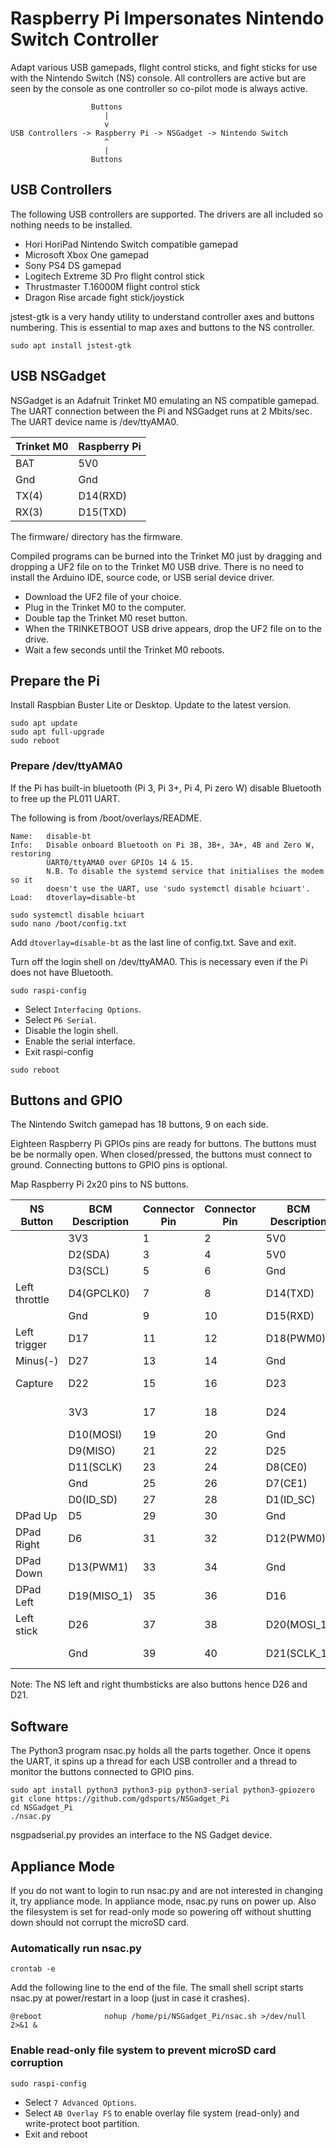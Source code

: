 # Raspberry Pi Impersonates Nintendo Switch Controller

Adapt various USB gamepads, flight control sticks, and fight sticks for use
with the Nintendo Switch (NS) console. All controllers are active but are seen
by the console as one controller so co-pilot mode is always active.

```
                  Buttons
                     |
                     v
USB Controllers -> Raspberry Pi -> NSGadget -> Nintendo Switch
                     ^
                     |
                  Buttons
```

## USB Controllers

The following USB controllers are supported. The drivers are all included so
nothing needs to be installed.

* Hori HoriPad Nintendo Switch compatible gamepad
* Microsoft Xbox One gamepad
* Sony PS4 DS gamepad
* Logitech Extreme 3D Pro flight control stick
* Thrustmaster T.16000M flight control stick
* Dragon Rise arcade fight stick/joystick

jstest-gtk is a very handy utility to understand controller axes and buttons
numbering. This is essential to map axes and buttons to the NS controller.

```
sudo apt install jstest-gtk
```

## USB NSGadget

NSGadget is an Adafruit Trinket M0 emulating an NS compatible gamepad. The UART
connection between the Pi and NSGadget runs at 2 Mbits/sec. The UART device
name is /dev/ttyAMA0.

|Trinket M0 |Raspberry Pi
|-----------|------------
|BAT        |5V0
|Gnd        |Gnd
|TX(4)      |D14(RXD)
|RX(3)      |D15(TXD)

The firmware/ directory has the firmware.

Compiled programs can be burned into the Trinket M0 just by dragging and
dropping a UF2 file on to the Trinket M0 USB drive. There is no need to install
the Arduino IDE, source code, or USB serial device driver.

* Download the UF2 file of your choice.
* Plug in the Trinket M0 to the computer.
* Double tap the Trinket M0 reset button.
* When the TRINKETBOOT USB drive appears, drop the UF2 file on to the drive.
* Wait a few seconds until the Trinket M0 reboots.

## Prepare the Pi

Install Raspbian Buster Lite or Desktop. Update to the latest version.

```
sudo apt update
sudo apt full-upgrade
sudo reboot
```

### Prepare /dev/ttyAMA0

If the Pi has built-in bluetooth (Pi 3, Pi 3+, Pi 4, Pi zero W) disable
Bluetooth to free up the PL011 UART.

The following is from /boot/overlays/README.

```
Name:   disable-bt
Info:   Disable onboard Bluetooth on Pi 3B, 3B+, 3A+, 4B and Zero W, restoring
        UART0/ttyAMA0 over GPIOs 14 & 15.
        N.B. To disable the systemd service that initialises the modem so it
        doesn't use the UART, use 'sudo systemctl disable hciuart'.
Load:   dtoverlay=disable-bt
```

```
sudo systemctl disable hciuart
sudo nano /boot/config.txt
```
Add `dtoverlay=disable-bt` as the last line of config.txt. Save and exit.

Turn off the login shell on /dev/ttyAMA0. This is necessary even if the Pi does
not have Bluetooth.

```
sudo raspi-config
```

* Select `Interfacing Options`.
* Select `P6 Serial`.
* Disable the login shell.
* Enable the serial interface.
* Exit raspi-config

```
sudo reboot
```

## Buttons and GPIO

The Nintendo Switch gamepad has 18 buttons, 9 on each side.

Eighteen Raspberry Pi GPIOs pins are ready for buttons. The buttons must be
be normally open. When closed/pressed, the buttons must connect to ground.
Connecting buttons to GPIO pins is optional.

Map Raspberry Pi 2x20 pins to NS buttons.

|NS Button      |BCM Description    |Connector Pin  |Connector Pin  |BCM Description    |NS Button      |
|---------------|-------------------|---------------|---------------|-------------------|---------------|
|               |3V3                |              1|              2|5V0                |               |
|               |D2(SDA)            |              3|              4|5V0                |               |
|               |D3(SCL)            |              5|              6|Gnd                |               |
|Left throttle  |D4(GPCLK0)         |              7|              8|D14(TXD)           |               |
|               |Gnd                |              9|             10|D15(RXD)           |               |
|Left trigger   |D17                |             11|             12|D18(PWM0)          |               |
|Minus(-)       |D27                |             13|             14|Gnd                |               |
|Capture        |D22                |             15|             16|D23                |Right throttle |
|               |3V3                |             17|             18|D24                |Right trigger  |
|               |D10(MOSI)          |             19|             20|Gnd                |               |
|               |D9(MISO)           |             21|             22|D25                |Plus(+)        |
|               |D11(SCLK)          |             23|             24|D8(CE0)            |Home           |
|               |Gnd                |             25|             26|D7(CE1)            |A              |
|               |D0(ID_SD)          |             27|             28|D1(ID_SC)          |               |
|DPad Up        |D5                 |             29|             30|Gnd                |               |
|DPad Right     |D6                 |             31|             32|D12(PWM0)          |B              |
|DPad Down      |D13(PWM1)          |             33|             34|Gnd                |               |
|DPad Left      |D19(MISO_1)        |             35|             36|D16                |X              |
|Left stick     |D26                |             37|             38|D20(MOSI_1)        |Y              |
|               |Gnd                |             39|             40|D21(SCLK_1)        |Right stick    |

Note: The NS left and right thumbsticks are also buttons hence D26 and D21.

## Software

The Python3 program nsac.py holds all the parts together. Once it opens the
UART, it spins up a thread for each USB controller and a thread to monitor the
buttons connected to GPIO pins.

```
sudo apt install python3 python3-pip python3-serial python3-gpiozero
git clone https://github.com/gdsports/NSGadget_Pi
cd NSGadget_Pi
./nsac.py
```

nsgpadserial.py provides an interface to the NS Gadget device.

## Appliance Mode

If you do not want to login to run nsac.py and are not interested in changing
it, try appliance mode. In appliance mode, nsac.py runs on power up. Also the
filesystem is set for read-only mode so powering off without shutting down
should not corrupt the microSD card.

### Automatically run nsac.py

```
crontab -e
```

Add the following line to the end of the file. The small shell script starts
nsac.py at power/restart in a loop (just in case it crashes).

```
@reboot              nohup /home/pi/NSGadget_Pi/nsac.sh >/dev/null 2>&1 &
```

### Enable read-only file system to prevent microSD card corruption

```
sudo raspi-config
```

* Select `7 Advanced Options`.
* Select `AB Overlay FS` to enable overlay file system (read-only) and write-protect boot partition.
* Exit and reboot

